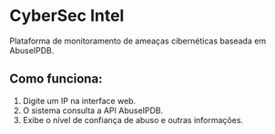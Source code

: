 # CyberSec Intel

Plataforma de monitoramento de ameaças cibernéticas baseada em AbuseIPDB.

## Como funciona:
1. Digite um IP na interface web.
2. O sistema consulta a API AbuseIPDB.
3. Exibe o nível de confiança de abuso e outras informações.
